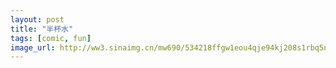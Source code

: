 ```yaml
---
layout: post
title: "半杯水"
tags: [comic, fun]
image_url: http://ww3.sinaimg.cn/mw690/534218ffgw1eou4qje94kj208s1rbq5n.jpg
---
```

